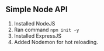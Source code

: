 ## Simple Node API

1. Installed NodeJS
2. Ran command `npm init -y`
3. Installed ExpressJS
4. Added Nodemon for hot reloading.